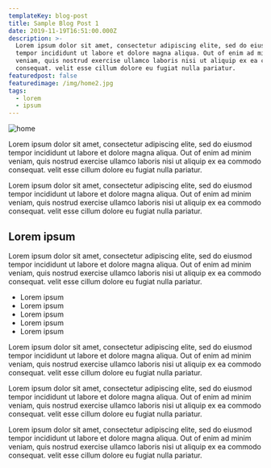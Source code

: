 ```yaml
---
templateKey: blog-post
title: Sample Blog Post 1
date: 2019-11-19T16:51:00.000Z
description: >-
  Lorem ipsum dolor sit amet, consectetur adipiscing elite, sed do eiusmod
  tempor incididunt ut labore et dolore magna aliqua. Out of enim ad minim
  veniam, quis nostrud exercise ullamco laboris nisi ut aliquip ex ea commodo
  consequat. velit esse cillum dolore eu fugiat nulla pariatur.
featuredpost: false
featuredimage: /img/home2.jpg
tags:
  - lorem
  - ipsum
---
```

![home](/img/home1.jpg)

Lorem ipsum dolor sit amet, consectetur adipiscing elite, sed do eiusmod tempor incididunt ut labore et dolore magna aliqua. Out of enim ad minim veniam, quis nostrud exercise ullamco laboris nisi ut aliquip ex ea commodo consequat. velit esse cillum dolore eu fugiat nulla pariatur.

Lorem ipsum dolor sit amet, consectetur adipiscing elite, sed do eiusmod tempor incididunt ut labore et dolore magna aliqua. Out of enim ad minim veniam, quis nostrud exercise ullamco laboris nisi ut aliquip ex ea commodo consequat. velit esse cillum dolore eu fugiat nulla pariatur.

## Lorem ipsum

Lorem ipsum dolor sit amet, consectetur adipiscing elite, sed do eiusmod tempor incididunt ut labore et dolore magna aliqua. Out of enim ad minim veniam, quis nostrud exercise ullamco laboris nisi ut aliquip ex ea commodo consequat. velit esse cillum dolore eu fugiat nulla pariatur.

* Lorem ipsum
* Lorem ipsum
* Lorem ipsum
* Lorem ipsum
* Lorem ipsum

Lorem ipsum dolor sit amet, consectetur adipiscing elite, sed do eiusmod tempor incididunt ut labore et dolore magna aliqua. Out of enim ad minim veniam, quis nostrud exercise ullamco laboris nisi ut aliquip ex ea commodo consequat. velit esse cillum dolore eu fugiat nulla pariatur.

Lorem ipsum dolor sit amet, consectetur adipiscing elite, sed do eiusmod tempor incididunt ut labore et dolore magna aliqua. Out of enim ad minim veniam, quis nostrud exercise ullamco laboris nisi ut aliquip ex ea commodo consequat. velit esse cillum dolore eu fugiat nulla pariatur.

Lorem ipsum dolor sit amet, consectetur adipiscing elite, sed do eiusmod tempor incididunt ut labore et dolore magna aliqua. Out of enim ad minim veniam, quis nostrud exercise ullamco laboris nisi ut aliquip ex ea commodo consequat. velit esse cillum dolore eu fugiat nulla pariatur.
